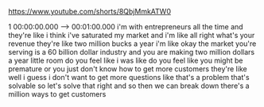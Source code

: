 https://www.youtube.com/shorts/8QbjMmkATW0

1 00:00:00.000 --\> 00:01:00.000 i'm with entrepreneurs all the time and
they're like i think i've saturated my market and i'm like all right
what's your revenue they're like two million bucks a year i'm like okay
the market you're serving is a 60 billion dollar industry and you are
making two million dollars a year little room do you feel like i was
like do you feel like you might be premature or you just don't know how
to get more customers they're like well i guess i don't want to get more
questions like that's a problem that's solvable so let's solve that
right and so then we can break down there's a million ways to get
customers
